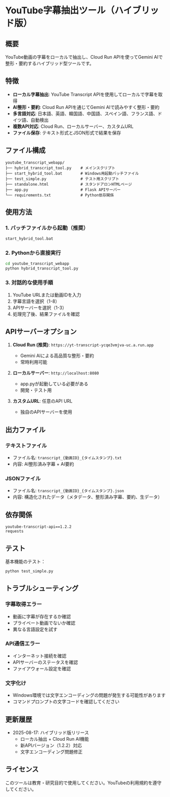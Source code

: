 # YouTube字幕抽出ツール（ハイブリッド版）

## 概要

YouTube動画の字幕をローカルで抽出し、Cloud Run APIを使ってGemini AIで整形・要約するハイブリッド型ツールです。

## 特徴

- **ローカル字幕抽出**: YouTube Transcript APIを使用してローカルで字幕を取得
- **AI整形・要約**: Cloud Run APIを通じてGemini AIで読みやすく整形・要約
- **多言語対応**: 日本語、英語、韓国語、中国語、スペイン語、フランス語、ドイツ語、自動検出
- **複数API対応**: Cloud Run、ローカルサーバー、カスタムURL
- **ファイル保存**: テキスト形式とJSON形式で結果を保存

## ファイル構成

```
youtube_transcript_webapp/
├── hybrid_transcript_tool.py    # メインスクリプト
├── start_hybrid_tool.bat        # Windows用起動バッチファイル
├── test_simple.py               # テスト用スクリプト
├── standalone.html              # スタンドアロンHTMLページ
├── app.py                       # Flask APIサーバー
└── requirements.txt             # Python依存関係
```

## 使用方法

### 1. バッチファイルから起動（推奨）

```cmd
start_hybrid_tool.bat
```

### 2. Pythonから直接実行

```bash
cd youtube_transcript_webapp
python hybrid_transcript_tool.py
```

### 3. 対話的な使用手順

1. YouTube URLまたは動画IDを入力
2. 字幕言語を選択（1-8）
3. APIサーバーを選択（1-3）
4. 処理完了後、結果ファイルを確認

## APIサーバーオプション

1. **Cloud Run (推奨)**: `https://yt-transcript-ycqe3vmjva-uc.a.run.app`
   - Gemini AIによる高品質な整形・要約
   - 常時利用可能

2. **ローカルサーバー**: `http://localhost:8080`
   - app.pyが起動している必要がある
   - 開発・テスト用

3. **カスタムURL**: 任意のAPI URL
   - 独自のAPIサーバーを使用

## 出力ファイル

### テキストファイル
- ファイル名: `transcript_{動画ID}_{タイムスタンプ}.txt`
- 内容: AI整形済み字幕 + AI要約

### JSONファイル
- ファイル名: `transcript_{動画ID}_{タイムスタンプ}.json`
- 内容: 構造化されたデータ（メタデータ、整形済み字幕、要約、生データ）

## 依存関係

```
youtube-transcript-api==1.2.2
requests
```

## テスト

基本機能のテスト：
```bash
python test_simple.py
```

## トラブルシューティング

### 字幕取得エラー
- 動画に字幕が存在するか確認
- プライベート動画でないか確認
- 異なる言語設定を試す

### API通信エラー
- インターネット接続を確認
- APIサーバーのステータスを確認
- ファイアウォール設定を確認

### 文字化け
- Windows環境では文字エンコーディングの問題が発生する可能性があります
- コマンドプロンプトの文字コードを確認してください

## 更新履歴

- 2025-08-17: ハイブリッド版リリース
  - ローカル抽出 + Cloud Run AI機能
  - 新APIバージョン（1.2.2）対応
  - 文字エンコーディング問題修正

## ライセンス

このツールは教育・研究目的で使用してください。YouTubeの利用規約を遵守してください。